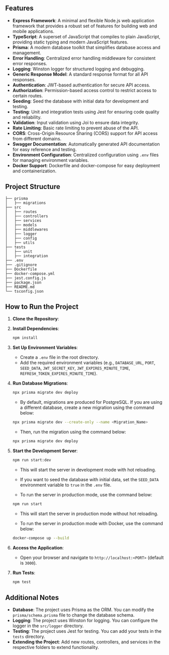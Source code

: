## Features

- **Express Framework**: A minimal and flexible Node.js web application framework that provides a robust set of features for building web and mobile applications.
- **TypeScript**: A superset of JavaScript that compiles to plain JavaScript, providing static typing and modern JavaScript features.
- **Prisma**: A modern database toolkit that simplifies database access and management.
- **Error Handling**: Centralized error handling middleware for consistent error responses.
- **Logging**: Winston logger for structured logging and debugging.
- **Generic Response Model**: A standard response format for all API responses.
- **Authentication**: JWT-based authentication for secure API access.
- **Authorization**: Permission-based access control to restrict access to certain routes.
- **Seeding**: Seed the database with initial data for development and testing.
- **Testing**: Unit and integration tests using Jest for ensuring code quality and reliability.
- **Validation**: Input validation using Joi to ensure data integrity.
- **Rate Limiting**: Basic rate limiting to prevent abuse of the API.
- **CORS**: Cross-Origin Resource Sharing (CORS) support for API access from different domains.
- **Swagger Documentation**: Automatically generated API documentation for easy reference and testing.
- **Environment Configuration**: Centralized configuration using `.env` files for managing environment variables.
- **Docker Support**: Dockerfile and docker-compose for easy deployment and containerization.

## Project Structure

```
├── prisma
│   ├── migrations
├── src
│   ├── routes
│   ├── controllers
│   ├── services
│   ├── models
│   ├── middlewares
│   ├── logger
│   ├── config
│   ├── utils
├── tests
│   ├── unit
│   ├── integration
├── .env
├── .gitignore
├── Dockerfile
├── docker-compose.yml
├── jest.config.js
├── package.json
├── README.md
└── tsconfig.json
```

## How to Run the Project

1. **Clone the Repository**:

2. **Install Dependencies**:

   ```bash
   npm install
   ```

3. **Set Up Environment Variables**:

   - Create a `.env` file in the root directory.
   - Add the required environment variables (e.g., `DATABASE_URL`, `PORT`, `SEED_DATA`, `JWT_SECRET_KEY`, `JWT_EXPIRES_MINUTE_TIME`, `REFRESH_TOKEN_EXPIRES_MINUTE_TIME`).

4. **Run Database Migrations**:

   ```bash
   npx prisma migrate dev deploy
   ```
    - By default, migrations are produced for PostgreSQL. If you are using a different database, create a new migration using the command below:

    ```bash
    npx prisma migrate dev --create-only --name <Migration_Name>
    ```

    - Then, run the migration using the command below:
    ```bash
    npx prisma migrate dev deploy
    ```

5. **Start the Development Server**:

   ```bash
   npm run start:dev
   ```
    - This will start the server in development mode with hot reloading.
    - If you want to seed the database with initial data, set the `SEED_DATA` environment variable to `true` in the `.env` file.

    - To run the server in production mode, use the command below:
    ```bash
    npm run start
    ```
    - This will start the server in production mode without hot reloading.

    - To run the server in production mode with Docker, use the command below:
    ```bash
    docker-compose up --build
    ```

6. **Access the Application**:

   - Open your browser and navigate to `http://localhost:<PORT>` (default is `3000`).

7. **Run Tests**:
   ```bash
   npm test
   ```

## Additional Notes
- **Database**: The project uses Prisma as the ORM. You can modify the `prisma/schema.prisma` file to change the database schema.
- **Logging**: The project uses Winston for logging. You can configure the logger in the `src/logger` directory.
- **Testing**: The project uses Jest for testing. You can add your tests in the `tests` directory.
- **Extending the Project**: Add new routes, controllers, and services in the respective folders to extend functionality.